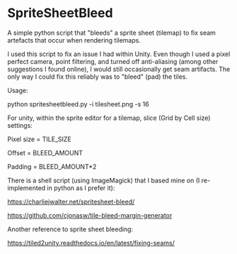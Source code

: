 # SpriteSheetBleed
A simple python script that "bleeds" a sprite sheet (tilemap) to fix seam artefacts that occur when rendering tilemaps.

I used this script to fix an issue I had within Unity. Even though I used a pixel perfect camera, point filtering, and turned off anti-aliasing (among other suggestions I found online), I would still occasionally get seam artifacts. The only way I could fix this reliably was to "bleed" (pad) the tiles. 

Usage:

python spritesheetbleed.py -i tilesheet.png -s 16

For unity, within the sprite editor for a tilemap, slice (Grid by Cell size) settings:

Pixel size = TILE_SIZE

Offset = BLEED_AMOUNT

Padding = BLEED_AMOUNT*2


There is a shell script (using ImageMagick) that I based mine on (I re-implemented in python as I prefer it):

https://charliejwalter.net/spritesheet-bleed/

https://github.com/cjonasw/tile-bleed-margin-generator


Another reference to sprite sheet bleeding:

https://tiled2unity.readthedocs.io/en/latest/fixing-seams/

